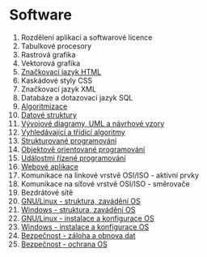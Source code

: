 # Software

1. Rozdělení aplikací a softwarové licence
1. Tabulkové procesory
1. Rastrová grafika
1. Vektorová grafika
1. [Značkovací jazyk HTML](html.md)
1. Kaskádové styly CSS
1. Značkovací jazyk XML
1. Databáze a dotazovací jazyk SQL
1. [Algoritmizace](algoritmizace.md)
1. [Datové struktury](datove-struktury.md)
1. [Vývojové diagramy, UML a návrhové vzory](vyvojove-diagramy.md)
1. [Vyhledávající a třídící algoritmy](vyhledavaci-a-tridici-algoritmy.md)
1. [Strukturované programování](strukturovane-programovani.md)
1. [Objektově orientované programování](objektove-orientovane-programovani.md)
1. [Událostmi řízené programování](udalostmi-rizene-programovani.md)
1. [Webové aplikace](webove-aplikace.md)
1. Komunikace na linkové vrstvě OSI/ISO - aktivní prvky
1. Komunikace na síťové vrstvě OSI/ISO - směrovače
1. Bezdrátové sítě
1. [GNU/Linux - struktura, zavádění OS](linux_struktura-a-zavadeni-os.md)
1. [Windows - struktura, zavádění OS](windows_struktura-a-zavadeni-os.md)
1. [GNU/Linux - instalace a konfigurace OS](linux_instalace-a-konfigurace-os.md)
1. [Windows - instalace a konfigurace OS](windows_instalace-a-konfigurace-os.md)
1. [Bezpečnost - záloha a obnova dat](bezpecnost_zaloha-a-obnova-dat.md)
1. [Bezpečnost - ochrana OS](bezpecnost_ochrana-os.md)

